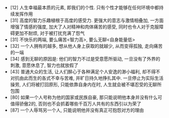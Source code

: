 - [12] 人生幸福最本质的元素, 即我们的个性. 只有个性才能够在任何环境中都持续发挥作用
- [31] 高度的智力乐趣植根于高度的感受力. 更强大的意志与激情相叠加, 一方面增强了情感的强度, 加大了人对精神和肉体痛苦的感受, 同时也令人对于克服障碍更加不耐烦, 对于被打扰充满了怨气
- [31] 不快乐的两端, 要么痛苦<智力高>, 要么无聊<自身能量低>
- [32] 一个人拥有的越多, 想从他人身上获取的就越少, 从而变得孤独, 走向痛苦的一端
- [34] 感到无聊的原因是: 他们的智力不过是受意愿所驱动, 一旦没有了外界的刺激, 意愿休息了, 智力也就放假了
- [43] 普通大众的生活, 让人们醉心于各种满足个人安逸的渺小福利, 却不得不对抗由此而生的各式不幸与苦难, 并旷日持久地挣扎其中. 一旦停止为实际生活操劳, 人们将被打回原形, 只能依靠自身内在时, 人生就会被不堪忍受的无聊所包围
- [80] 如果一个人号称为他的国家或民族自豪, 那只能说明他本身并没有什么可值得骄傲2的, 否则也不会抓着哪些千百万人共有的东西引以为荣了
- [87] 一个人辱骂另一个人, 只能说明他并没有真正可抱怨对方的理由
